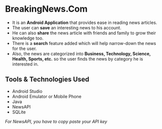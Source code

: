 # BreakingNews.Com
- It is an **Android Application** that provides ease in reading news articles. <br />
- The user can **save** an interesting news to his account.<br />
- He can also **share** the news article with friends and family to grow their knowledge too.<br />
- There is a **search** feature added which will help narrow-down the news for the user.<br />
- Also, the news are categorized into **Business, Technology, Science, Health, Sports, etc.** so the user finds the news by category he is interested in.<br />

## Tools & Technologies Used
- Android Studio
- Android Emulator or Mobile Phone
- Java
- NewsAPI
- SQLite

_For NewsAPI, you have to copy paste your API key_
